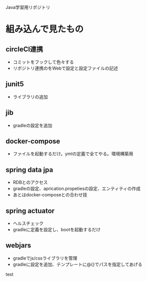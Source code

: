Java学習用リポジトリ

# 組み込んで見たもの

## circleCI連携
- コミットをフックして色々する
- リポジトリ連携のをWebで設定と設定ファイルの記述

## junit5
- ライブラリの追加

## jib
- gradleの設定を追加

## docker-compose
- ファイルを起動するだけ。ymlの定義で全てやる。環境構築用

## spring data jpa
- RDBとのアクセス
- gradleの設定、aprication.propetiesの設定、エンティティの作成
- あとはdocker-composeとの合わせ技

## spring actuator
- ヘルスチェック
- gradleに定義を設定し、bootを起動するだけ

## webjars
- gradleでjs/cssライブラリを管理
- gradleに設定を追加、テンプレートに@{}でパスを指定してあげる


test

